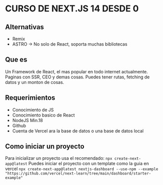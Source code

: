 # CURSO DE NEXT.JS 14 DESDE 0

## Alternativas

- Remix
- ASTRO -> No solo de React, soporta muchas bibliotecas

## Que es

Un Framework de React, el mas popular en todo internet actualmente. Paginas con SSR, CEO y demas cosas.
Puedes tener rutas, fetching de datos y un monton de cosas.

## Requerimientos

- Conocimiento de JS
- Conocimiento basico de React
- NodeJS Min.18
- Github
- Cuenta de Vercel ara la base de datos o una base de datos local

## Como iniciar un proyecto 

Para inicializar un proyecto usa el recomendado: `npx create-next-app@latest`
Puedes iniciar el proyecto con un template como la guia en vercel
`npx create-next-app@latest nextjs-dashboard --use-npm --example "https://github.com/vercel/next-learn/tree/main/dashboard/starter-example"`
